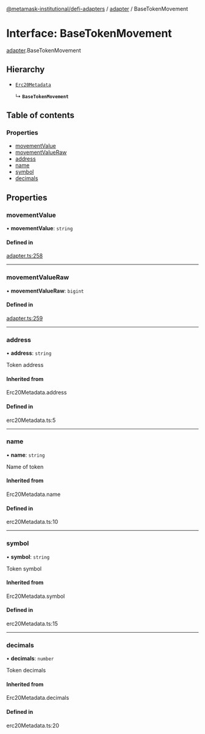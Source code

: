 [@metamask-institutional/defi-adapters](../README.md) / [adapter](../modules/adapter.md) / BaseTokenMovement

# Interface: BaseTokenMovement

[adapter](../modules/adapter.md).BaseTokenMovement

## Hierarchy

- [`Erc20Metadata`](../modules/erc20Metadata.md#erc20metadata)

  ↳ **`BaseTokenMovement`**

## Table of contents

### Properties

- [movementValue](adapter.BaseTokenMovement.md#movementvalue)
- [movementValueRaw](adapter.BaseTokenMovement.md#movementvalueraw)
- [address](adapter.BaseTokenMovement.md#address)
- [name](adapter.BaseTokenMovement.md#name)
- [symbol](adapter.BaseTokenMovement.md#symbol)
- [decimals](adapter.BaseTokenMovement.md#decimals)

## Properties

### movementValue

• **movementValue**: `string`

#### Defined in

[adapter.ts:258](https://github.com/consensys-vertical-apps/mmi-defi-adapters/blob/e9d45bd/src/types/adapter.ts#L258)

___

### movementValueRaw

• **movementValueRaw**: `bigint`

#### Defined in

[adapter.ts:259](https://github.com/consensys-vertical-apps/mmi-defi-adapters/blob/e9d45bd/src/types/adapter.ts#L259)

___

### address

• **address**: `string`

Token address

#### Inherited from

Erc20Metadata.address

#### Defined in

erc20Metadata.ts:5

___

### name

• **name**: `string`

Name of token

#### Inherited from

Erc20Metadata.name

#### Defined in

erc20Metadata.ts:10

___

### symbol

• **symbol**: `string`

Token symbol

#### Inherited from

Erc20Metadata.symbol

#### Defined in

erc20Metadata.ts:15

___

### decimals

• **decimals**: `number`

Token decimals

#### Inherited from

Erc20Metadata.decimals

#### Defined in

erc20Metadata.ts:20
